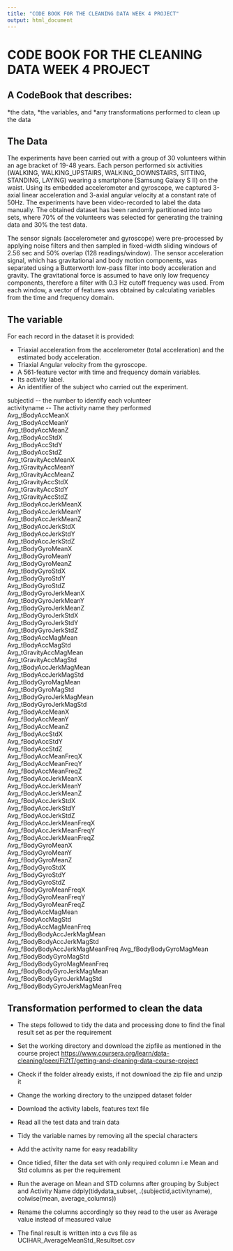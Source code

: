 ```yaml
---
title: "CODE BOOK FOR THE CLEANING DATA WEEK 4 PROJECT"
output: html_document
---
```

# CODE BOOK FOR THE CLEANING DATA WEEK 4 PROJECT
## A CodeBook that describes:

*the data,
*the variables, and
*any transformations performed to clean up the data

## The Data
The experiments have been carried out with a group of 30 volunteers within an age bracket of 19-48 years. Each person performed six activities (WALKING, WALKING_UPSTAIRS, WALKING_DOWNSTAIRS, SITTING, STANDING, LAYING) wearing a smartphone (Samsung Galaxy S II) on the waist. Using its embedded accelerometer and gyroscope, we captured 3-axial linear acceleration and 3-axial angular velocity at a constant rate of 50Hz. The experiments have been video-recorded to label the data manually. The obtained dataset has been randomly partitioned into two sets, where 70% of the volunteers was selected for generating the training data and 30% the test data. 

The sensor signals (accelerometer and gyroscope) were pre-processed by applying noise filters and then sampled in fixed-width sliding windows of 2.56 sec and 50% overlap (128 readings/window). The sensor acceleration signal, which has gravitational and body motion components, was separated using a Butterworth low-pass filter into body acceleration and gravity. The gravitational force is assumed to have only low frequency components, therefore a filter with 0.3 Hz cutoff frequency was used. From each window, a vector of features was obtained by calculating variables from the time and frequency domain.

## The variable
For each record in the dataset it is provided: 
- Triaxial acceleration from the accelerometer (total acceleration) and the estimated body acceleration. 
- Triaxial Angular velocity from the gyroscope. 
- A 561-feature vector with time and frequency domain variables. 
- Its activity label. 
- An identifier of the subject who carried out the experiment.

 subjectid            -- the number to identify each volunteer                         
 activityname         -- The activity name they performed                 
 Avg_tBodyAccMeanX                
 Avg_tBodyAccMeanY               
 Avg_tBodyAccMeanZ                
 Avg_tBodyAccStdX                
 Avg_tBodyAccStdY                 
 Avg_tBodyAccStdZ                
 Avg_tGravityAccMeanX            
 Avg_tGravityAccMeanY            
 Avg_tGravityAccMeanZ            
 Avg_tGravityAccStdX           
 Avg_tGravityAccStdY             
 Avg_tGravityAccStdZ             
 Avg_tBodyAccJerkMeanX           
 Avg_tBodyAccJerkMeanY           
 Avg_tBodyAccJerkMeanZ           
 Avg_tBodyAccJerkStdX            
 Avg_tBodyAccJerkStdY             
 Avg_tBodyAccJerkStdZ            
 Avg_tBodyGyroMeanX              
 Avg_tBodyGyroMeanY              
 Avg_tBodyGyroMeanZ              
 Avg_tBodyGyroStdX               
 Avg_tBodyGyroStdY               
 Avg_tBodyGyroStdZ               
 Avg_tBodyGyroJerkMeanX          
 Avg_tBodyGyroJerkMeanY          
 Avg_tBodyGyroJerkMeanZ          
 Avg_tBodyGyroJerkStdX           
 Avg_tBodyGyroJerkStdY           
 Avg_tBodyGyroJerkStdZ           
 Avg_tBodyAccMagMean            
 Avg_tBodyAccMagStd              
 Avg_tGravityAccMagMean          
 Avg_tGravityAccMagStd           
 Avg_tBodyAccJerkMagMean         
 Avg_tBodyAccJerkMagStd          
 Avg_tBodyGyroMagMean             
 Avg_tBodyGyroMagStd             
 Avg_tBodyGyroJerkMagMean        
 Avg_tBodyGyroJerkMagStd         
 Avg_fBodyAccMeanX              
 Avg_fBodyAccMeanY               
 Avg_fBodyAccMeanZ               
 Avg_fBodyAccStdX                
 Avg_fBodyAccStdY                
 Avg_fBodyAccStdZ                
 Avg_fBodyAccMeanFreqX           
 Avg_fBodyAccMeanFreqY           
 Avg_fBodyAccMeanFreqZ           
 Avg_fBodyAccJerkMeanX           
 Avg_fBodyAccJerkMeanY           
 Avg_fBodyAccJerkMeanZ           
 Avg_fBodyAccJerkStdX             
 Avg_fBodyAccJerkStdY            
 Avg_fBodyAccJerkStdZ            
 Avg_fBodyAccJerkMeanFreqX       
 Avg_fBodyAccJerkMeanFreqY       
 Avg_fBodyAccJerkMeanFreqZ       
 Avg_fBodyGyroMeanX              
 Avg_fBodyGyroMeanY              
 Avg_fBodyGyroMeanZ             
 Avg_fBodyGyroStdX               
 Avg_fBodyGyroStdY                
 Avg_fBodyGyroStdZ               
 Avg_fBodyGyroMeanFreqX          
 Avg_fBodyGyroMeanFreqY          
 Avg_fBodyGyroMeanFreqZ          
 Avg_fBodyAccMagMean             
 Avg_fBodyAccMagStd              
 Avg_fBodyAccMagMeanFreq         
 Avg_fBodyBodyAccJerkMagMean    
 Avg_fBodyBodyAccJerkMagStd      
 Avg_fBodyBodyAccJerkMagMeanFreq 
 Avg_fBodyBodyGyroMagMean        
 Avg_fBodyBodyGyroMagStd         
 Avg_fBodyBodyGyroMagMeanFreq    
 Avg_fBodyBodyGyroJerkMagMean     
 Avg_fBodyBodyGyroJerkMagStd     
 Avg_fBodyBodyGyroJerkMagMeanFreq

## Transformation performed to clean the data 

* The steps followed to tidy the data and processing done to find the final result set as per the requirement

* Set the working directory and download the zipfile as mentioned in the course project https://www.coursera.org/learn/data-cleaning/peer/FIZtT/getting-and-cleaning-data-course-project
* Check if the folder already exists, if not download the zip file and unzip it
* Change the working directory to the unzipped dataset folder
* Download the activity labels, features text file
* Read all the test data and train data
* Tidy the variable names by removing all the special characters
* Add the activity name for easy readability
* Once tidied, filter the data set with only required column i.e Mean and Std columns as per the requirement
* Run the average on Mean and STD columns after grouping by Subject and Activity Name
  ddply(tidydata_subset, .(subjectid,activityname), colwise(mean, average_columns))
* Rename the columns accordingly so they read to the user as Average value instead of measured value
* The final result is written into a cvs file as UCIHAR_AverageMeanStd_Resultset.csv


 
